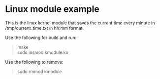 Linux module example
====================
This is the linux kernel module that saves the current time every minute in /tmp/current_time.txt in hh:mm format.

Use the following for build and run:  
>make  
>sudo insmod kmodule.ko

Use the following to remove:  
>sudo rmmod kmodule
